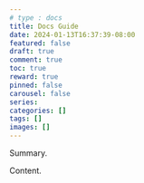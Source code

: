 ```yaml
---
# type : docs
title: Docs Guide
date: 2024-01-13T16:37:39-08:00
featured: false
draft: true
comment: true
toc: true
reward: true
pinned: false
carousel: false
series:
categories: []
tags: []
images: []
---
```


Summary.

<!--more-->

Content.

